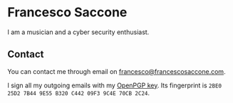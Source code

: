 Francesco Saccone
=================

I am a musician and a cyber security enthusiast.

Contact
-------

You can contact me through email on
[francesco@francescosaccone.com](mailto:francesco@francescosaccone.com).

I sign all my outgoing emails with my [OpenPGP key](/public/francescosaccone.asc). Its
fingerprint is `2BE0 25D2 7B44 9E55 B320 C442 09F3 9C4E 70CB 2C24`.

